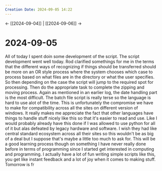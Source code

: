 ```yaml
---
Creation Date: 2024-09-05 14:22
---
```


<- [[2024-09-04]] | [[2024-09-06]]  ->

# 2024-09-05
All of today I spent doin some development of the script. The script development went well today. Rod clarified somethings for me in the terms that the different ways of recognizing if things should be transferred should be more on an OR style process where the system chooses which case to process based on what files are in the directory or what the user specifies. So then depending on the case the script will jump to the required spot for processing. Then do the appropriate task to complete the zipping and moving process. Again as mentioned in an earlier log, the date handling part is the most difficult. The batch file script is really terse so the language is hard to use alot of the time. This is unfortunately the compromise we have to make for compatibility across all the sites on different version of windows.  It really makes me appreciate the fact that other languages have things to handle stuff nicely like this so that it's easier to read and use. Like I would probably already have this done if I was allowed to use python for all of it but alas defeated by legacy hardware and software. I wish they had like central standard ecosystem across all their sites so this wouldn't be as big of a deal but I suppose that's maybe a little too much to ask for. This will be a good learning process though on something I have never really done before in terms of programming since I started get interested in computing and programming. I actually have a lot of fun writing simple scripts like this, you get like instant feedback and a lot of joy when it comes to making stuff. Tomorrow is fr